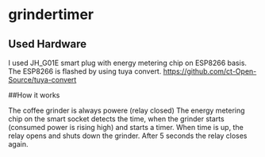# grindertimer

## Used Hardware

I used JH_G01E smart plug with energy metering chip on ESP8266 basis.
The ESP8266 is flashed by using tuya convert.
https://github.com/ct-Open-Source/tuya-convert

##How it works

The coffee grinder is always powere (relay closed)
The energy metering chip on the smart socket detects the time, when the grinder starts (consumed power is rising high) and starts a timer.
When time is up, the relay opens and shuts down the grinder. After 5 seconds the relay closes again.
